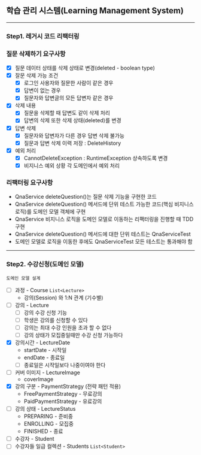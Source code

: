 ## 학습 관리 시스템(Learning Management System)

---

### Step1. 레거시 코드 리팩터링
### 질문 삭제하기 요구사항
- [X] 질문 데이터 상태를 삭제 상태로 변경(deleted - boolean type)
- [X] 잘문 삭제 가능 조건 
  - [X] 로그인 사용자와 질문한 사람이 같은 경우
  - [X] 답변이 없는 경우
  - [X] 질문자와 답변글의 모든 답변자 같은 경우
- [X] 삭제 내용
  - [X] 질문을 삭제할 때 답변도 같이 삭제 처리
  - [X] 답변의 삭제 또한 삭제 상태(deleted)를 변경
- [X] 답변 삭제
  - [X] 질문자와 답변자가 다른 경우 답변 삭제 불가능
  - [X] 질문과 답변 삭제 이력 저장 : DeleteHistory
- [X] 예외 처리
  - [X] CannotDeleteException : RuntimeException 상속하도록 변경
  - [X] 비지니스 예외 상황 각 도메인에서 예외 처리 

### 리팩터링 요구사항
- QnaService deleteQuestion()는 질문 삭제 기능을 구현한 코드
- QnaService deleteQuestion() 메서드에 단위 테스트 가능한 코드(핵심 비지니스 로직)를 도메인 모델 객체에 구현
- QnaService 비지니스 로직을 도메인 모델로 이동하는 리팩터링을 진행할 때 TDD 구현
- QnaService deleteQuestion() 메서드에 대한 단위 테스트는 QnaServiceTest
- 도메인 모델로 로직을 이동한 후에도 QnaServiceTest 모든 테스트는 통과해야 함

---

### Step2. 수강신청(도메인 모델)
`도메인 모델 설계`
- [ ] 과정 - Course  `List<Lecture>`
  - 강의(Session) 와 1:N 관계 (기수별)
- [ ] 강의 - Lecture
  - [ ] 강의 수강 신청 기능
  - [ ] 학생은 강의를 신청할 수 있다
  - [ ] 강의는 최대 수강 인원을 초과 할 수 없다
  - [ ] 강의 상태가 모집중일때만 수강 신청 가능하다
- [X] 강의시간 - LectureDate
  - startDate - 시작일
  - endDate - 종료일
  - [ ] 종료일은 시작일보다 나중이여야 한다
- [ ] 커버 이미지 - LectureImage 
  - coverImage
- [X] 강의 구분 - PaymentStrategy (전략 패턴 적용)  
  - FreePaymentStrategy - 무료강의
  - PaidPaymentStrategy - 유료강의
- [ ] 강의 상태 - LectureStatus  
  - PREPARING - 준비중
  - ENROLLING - 모집중
  - FINISHED - 종료
- [ ] 수강자 - Student 
- [ ] 수강자들 일급 컬렉션 - Students `List<Student>`